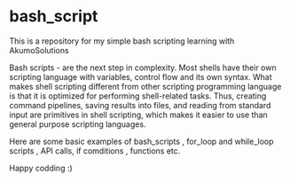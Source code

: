# bash_script

This is a repository for my simple bash scripting learning with AkumoSolutions

Bash scripts - are the next step in complexity. Most shells have their own scripting language with variables, control flow and its own syntax. What makes shell scripting different from other scripting programming language is that it is optimized for performing shell-related tasks. Thus, creating command pipelines, saving results into files, and reading from standard input are primitives in shell scripting, which makes it easier to use than general purpose scripting languages.


Here are some basic examples of bash_scripts , for_loop and while_loop scripts , API calls, if comditions , functions etc.

Happy codding :)
